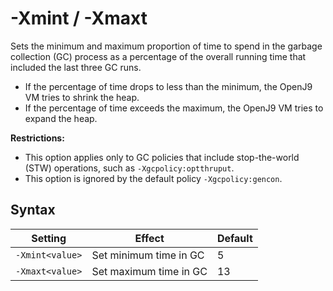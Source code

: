 <!--
* Copyright (c) 2017, 2018 IBM Corp. and others
*
* This program and the accompanying materials are made
* available under the terms of the Eclipse Public License 2.0
* which accompanies this distribution and is available at
* https://www.eclipse.org/legal/epl-2.0/ or the Apache
* License, Version 2.0 which accompanies this distribution and
* is available at https://www.apache.org/licenses/LICENSE-2.0.
*
* This Source Code may also be made available under the
* following Secondary Licenses when the conditions for such
* availability set forth in the Eclipse Public License, v. 2.0
* are satisfied: GNU General Public License, version 2 with
* the GNU Classpath Exception [1] and GNU General Public
* License, version 2 with the OpenJDK Assembly Exception [2].
*
* [1] https://www.gnu.org/software/classpath/license.html
* [2] http://openjdk.java.net/legal/assembly-exception.html
*
* SPDX-License-Identifier: EPL-2.0 OR Apache-2.0 OR GPL-2.0 WITH
* Classpath-exception-2.0 OR LicenseRef-GPL-2.0 WITH Assembly-exception
-->

# -Xmint / -Xmaxt


Sets the minimum and maximum proportion of time to spend in the garbage collection (GC) process as a percentage of the overall running time that included the last three GC runs.

- If the percentage of time drops to less than the minimum, the OpenJ9 VM tries to shrink the heap.
- If the percentage of time exceeds the maximum, the OpenJ9 VM tries to expand the heap.

<i class="fa fa-exclamation-triangle" aria-hidden="true"></i> **Restrictions:**

- This option applies only to GC policies that include stop-the-world (STW) operations, such as `-Xgcpolicy:optthruput`.  
- This option is ignored by the default policy `-Xgcpolicy:gencon`.

## Syntax

| Setting        | Effect                 | Default |
|----------------|------------------------|---------|
|`-Xmint<value>` | Set minimum time in GC | 5       |
|`-Xmaxt<value>` | Set maximum time in GC | 13      |


<!-- ==== END OF TOPIC ==== xmint.md ==== -->
<!-- ==== END OF TOPIC ==== xmaxt.md ==== -->
